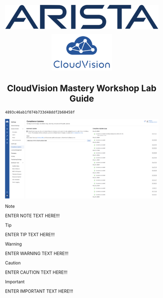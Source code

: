 <p align="center">
  <img img src="Images/2560px-Arista-networks-logo.svg.png" width="800" />
</p>

<p align="center">
  <img img src="Images/cloudvision-logo.png" width="200" />
</p>

<!-- title only -->
<h1 align="center"> CloudVision Mastery Workshop Lab Guide </h1>

```sh
4893c46ab1f074b733d48ddf2b60458f
```
<!-- Insert Image -->
<img src="Images/Lab2-1.png"/>

> [!NOTE]
> ENTER NOTE TEXT HERE!!!

> [!TIP]
> ENTER TIP TEXT HERE!!!


> [!WARNING]
> ENTER WARNING TEXT HERE!!!


> [!CAUTION]
> ENTER CAUTION TEXT HERE!!!


> [!IMPORTANT]  
> ENTER IMPORTANT TEXT HERE!!!
